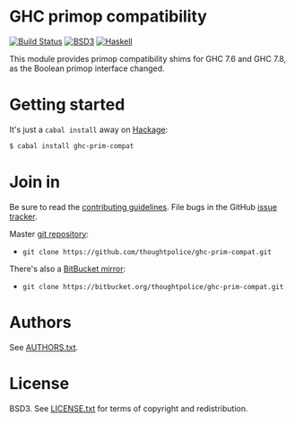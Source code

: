 # GHC primop compatibility

[![Build Status](https://travis-ci.org/thoughtpolice/ghc-prim-compat.png?branch=master)](https://travis-ci.org/thoughtpolice/ghc-prim-compat)
[![BSD3](http://b.repl.ca/v1/license-BSD3-blue.png)](http://en.wikipedia.org/wiki/BSD_licenses)
[![Haskell](http://b.repl.ca/v1/language-haskell-lightgrey.png)](http://www.haskell.org)

This module provides primop compatibility shims for GHC 7.6 and GHC
7.8, as the Boolean primop interface changed.

# Getting started

It's just a `cabal install` away on [Hackage][]:

```bash
$ cabal install ghc-prim-compat
```

# Join in

Be sure to read the [contributing guidelines][contribute]. File bugs
in the GitHub [issue tracker][].

Master [git repository][gh]:

* `git clone https://github.com/thoughtpolice/ghc-prim-compat.git`

There's also a [BitBucket mirror][bb]:

* `git clone https://bitbucket.org/thoughtpolice/ghc-prim-compat.git`

# Authors

See [AUTHORS.txt](https://raw.github.com/thoughtpolice/ghc-prim-compat/master/AUTHORS.txt).

# License

BSD3. See
[LICENSE.txt](https://raw.github.com/thoughtpolice/ghc-prim-compat/master/LICENSE.txt)
for terms of copyright and redistribution.

[contribute]: https://github.com/thoughtpolice/ghc-prim-compat/blob/master/CONTRIBUTING.md
[issue tracker]: http://github.com/thoughtpolice/ghc-prim-compat/issues
[gh]: http://github.com/thoughtpolice/ghc-prim-compat
[bb]: http://bitbucket.org/thoughtpolice/ghc-prim-compat
[Hackage]: http://hackage.haskell.org/package/ghc-prim-compat
